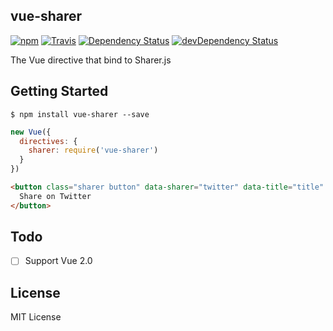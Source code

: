 vue-sharer
----------

[![npm](https://img.shields.io/npm/v/vue-sharer.svg?maxAge=2592000&style=flat-square)](https://www.npmjs.org/package/vue-sharer)
[![Travis](https://img.shields.io/travis/emoji-gen/vue-sharer/master.svg?maxAge=2592000&style=flat-square)](https://travis-ci.org/emoji-gen/vue-sharer)
[![Dependency Status](https://img.shields.io/david/emoji-gen/vue-sharer.svg?maxAge=2592000&style=flat-square)](https://david-dm.org/emoji-gen/vue-sharer)
[![devDependency Status](https://img.shields.io/david/dev/emoji-gen/vue-sharer.svg?maxAge=2592000&style=flat-square)](https://david-dm.org/emoji-gen/vue-sharer?type=dev)

The Vue directive that bind to Sharer.js

## Getting Started

```
$ npm install vue-sharer --save
```

```js
new Vue({
  directives: {
    sharer: require('vue-sharer')
  }
})
```

```html
<button class="sharer button" data-sharer="twitter" data-title="title" v-sharer>
  Share on Twitter
</button>
```

## Todo

- [ ] Support Vue 2.0

## License
MIT License
